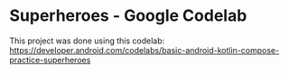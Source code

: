 # Superheroes - Google Codelab

This project was done using this codelab: https://developer.android.com/codelabs/basic-android-kotlin-compose-practice-superheroes


